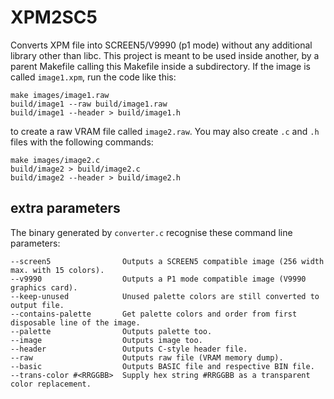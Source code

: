 # XPM2SC5

Converts XPM file into SCREEN5/V9990 (p1 mode) without any additional library other than libc. This project is meant to be used inside another, by a parent Makefile calling this Makefile inside a subdirectory. If the image is called `image1.xpm`, run the code like this:
```
make images/image1.raw
build/image1 --raw build/image1.raw
build/image1 --header > build/image1.h
```
to create a raw VRAM file called `image2.raw`. You may also create `.c` and `.h` files with the following commands:
```
make images/image2.c
build/image2 > build/image2.c
build/image2 --header > build/image2.h
```

## extra parameters
The binary generated by `converter.c` recognise these command line parameters:
```
--screen5                Outputs a SCREEN5 compatible image (256 width max. with 15 colors).
--v9990                  Outputs a P1 mode compatible image (V9990 graphics card).
--keep-unused            Unused palette colors are still converted to output file.
--contains-palette       Get palette colors and order from first disposable line of the image.
--palette                Outputs palette too.
--image                  Outputs image too.
--header                 Outputs C-style header file.
--raw                    Outputs raw file (VRAM memory dump).
--basic                  Outputs BASIC file and respective BIN file.
--trans-color #<RRGGBB>  Supply hex string #RRGGBB as a transparent color replacement.
```
